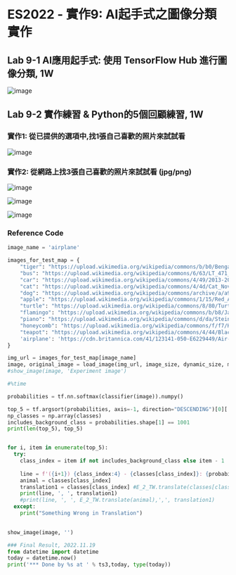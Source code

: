 # ES2022 - 實作9: AI起手式之圖像分類實作

## Lab 9-1 AI應用起手式: 使用 TensorFlow Hub 進行圖像分類, 1W

![image](https://user-images.githubusercontent.com/89304181/202887279-e1767bfb-b047-4ce4-a3e1-ea857f764e31.png)


## Lab 9-2 實作練習 & Python的5個回顧練習, 1W

### 實作1: 從已提供的選項中,找1張自己喜歡的照片來試試看

![image](https://user-images.githubusercontent.com/89304181/202887347-b342b643-bfc0-41d0-9ba0-9e47377776b5.png)

### 實作2: 從網路上找3張自己喜歡的照片來試試看 (jpg/png)

![image](https://user-images.githubusercontent.com/89304181/202887531-d016178c-3f5a-4598-942e-b7496c734a04.png)

![image](https://user-images.githubusercontent.com/89304181/202887659-0d47d154-86a6-4312-9244-76dcee49c2be.png)

![image](https://user-images.githubusercontent.com/89304181/202887694-42468421-cafe-4239-bef4-3b354f43d856.png)

### Reference Code
```python
image_name = 'airplane' 

images_for_test_map = {
    "tiger": "https://upload.wikimedia.org/wikipedia/commons/b/b0/Bengal_tiger_%28Panthera_tigris_tigris%29_female_3_crop.jpg",
    "bus": "https://upload.wikimedia.org/wikipedia/commons/6/63/LT_471_%28LTZ_1471%29_Arriva_London_New_Routemaster_%2819522859218%29.jpg",
    "car": "https://upload.wikimedia.org/wikipedia/commons/4/49/2013-2016_Toyota_Corolla_%28ZRE172R%29_SX_sedan_%282018-09-17%29_01.jpg",
    "cat": "https://upload.wikimedia.org/wikipedia/commons/4/4d/Cat_November_2010-1a.jpg",
    "dog": "https://upload.wikimedia.org/wikipedia/commons/archive/a/a9/20090914031557%21Saluki_dog_breed.jpg",
    "apple": "https://upload.wikimedia.org/wikipedia/commons/1/15/Red_Apple.jpg",
    "turtle": "https://upload.wikimedia.org/wikipedia/commons/8/80/Turtle_golfina_escobilla_oaxaca_mexico_claudio_giovenzana_2010.jpg",
    "flamingo": "https://upload.wikimedia.org/wikipedia/commons/b/b8/James_Flamingos_MC.jpg",
    "piano": "https://upload.wikimedia.org/wikipedia/commons/d/da/Steinway_%26_Sons_upright_piano%2C_model_K-132%2C_manufactured_at_Steinway%27s_factory_in_Hamburg%2C_Germany.png",
    "honeycomb": "https://upload.wikimedia.org/wikipedia/commons/f/f7/Honey_comb.jpg",
    "teapot": "https://upload.wikimedia.org/wikipedia/commons/4/44/Black_tea_pot_cropped.jpg",
    'airplane': 'https://cdn.britannica.com/41/123141-050-E6229449/Air-New-Zealand-Boeing-747-400.jpg'
}

img_url = images_for_test_map[image_name]
image, original_image = load_image(img_url, image_size, dynamic_size, max_dynamic_size)
#show_image(image, 'Experiment image')

#%time 

probabilities = tf.nn.softmax(classifier(image)).numpy()

top_5 = tf.argsort(probabilities, axis=-1, direction="DESCENDING")[0][:5].numpy()
np_classes = np.array(classes)
includes_background_class = probabilities.shape[1] == 1001
print(len(top_5), top_5)


for i, item in enumerate(top_5):
  try:   
    class_index = item if not includes_background_class else item - 1
    
    line = f'({i+1}) {class_index:4} - {classes[class_index]}: {probabilities[0][top_5][i]}'
    animal = classes[class_index]
    translation1 = classes[class_index] #E_2_TW.translate(classes[class_index])
    print(line, ', ', translation1)
    #print(line, ', ', E_2_TW.translate(animal),',', translation1)
  except:
    print("Something Wrong in Translation")

    
show_image(image, '')

### Final Result, 2022.11.19
from datetime import datetime
today = datetime.now()
print('*** Done by %s at ' % ts3,today, type(today))

```

